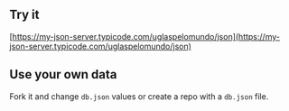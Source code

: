 ## Try it

[https://my-json-server.typicode.com/uglaspelomundo/json](https://my-json-server.typicode.com/uglaspelomundo/json)

## Use your own data

Fork it and change `db.json` values or create a repo with a `db.json` file.

